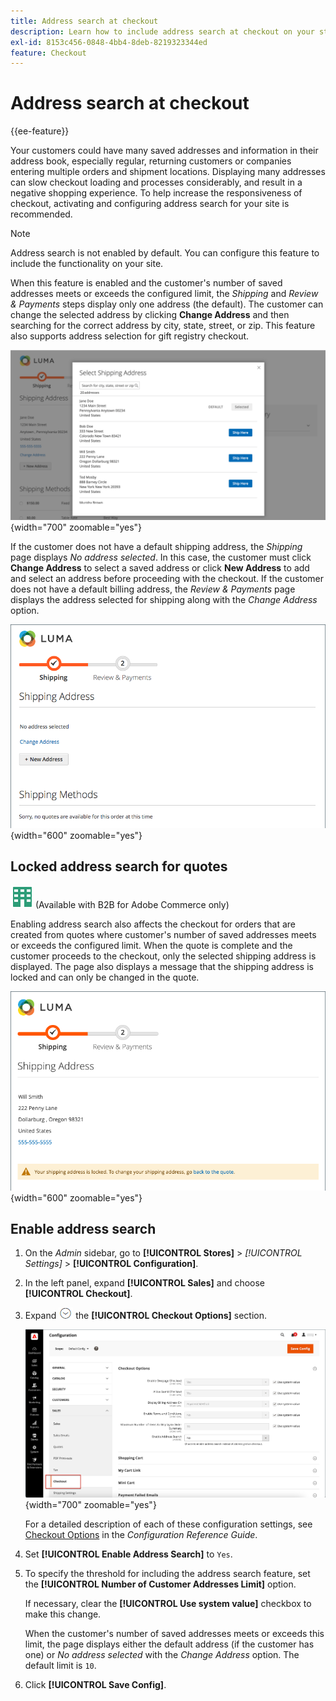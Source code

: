 ```yaml
---
title: Address search at checkout
description: Learn how to include address search at checkout on your store.
exl-id: 8153c456-0848-4bb4-8deb-8219323344ed
feature: Checkout
---
```

# Address search at checkout

{{ee-feature}}

Your customers could have many saved addresses and information in their address book, especially regular, returning customers or companies entering multiple orders and shipment locations. Displaying many addresses can slow checkout loading and processes considerably, and result in a negative shopping experience. To help increase the responsiveness of checkout, activating and configuring address search for your site is recommended.

>[!NOTE]
>
>Address search is not enabled by default. You can configure this feature to include the functionality on your site.

When this feature is enabled and the customer's number of saved addresses meets or exceeds the configured limit, the _Shipping_ and _Review & Payments_ steps display only one address (the default). The customer can change the selected address by clicking **Change Address** and then searching for the correct address by city, state, street, or zip. This feature also supports address selection for gift registry checkout.

![Checkout with saved shipping addresses displayed](./assets/storefront-checkout-address-search.png){width="700" zoomable="yes"}

If the customer does not have a default shipping address, the _Shipping_ page displays _No address selected_. In this case, the customer must click **Change Address** to select a saved address or click **New Address** to add and select an address before proceeding with the checkout. If the customer does not have a default billing address, the _Review & Payments_ page displays the address selected for shipping along with the _Change Address_ option.

![Checkout with no address selected message](./assets/storefront-checkout-address-search-no-default.png){width="600" zoomable="yes"}

## Locked address search for quotes

![B2B for Adobe Commerce](../assets/b2b.svg) (Available with B2B for Adobe Commerce only)

Enabling address search also affects the checkout for orders that are created from quotes where customer's number of saved addresses meets or exceeds the configured limit. When the quote is complete and the customer proceeds to the checkout, only the selected shipping address is displayed. The page also displays a message that the shipping address is locked and can only be changed in the quote.

![Shipping address locked for a quote](./assets/quote-checkout-shipping-address-locked.png){width="600" zoomable="yes"}

## Enable address search

1. On the _Admin_ sidebar, go to **[!UICONTROL Stores]** > _[!UICONTROL Settings]_ > **[!UICONTROL Configuration]**.

1. In the left panel, expand **[!UICONTROL Sales]** and choose **[!UICONTROL Checkout]**.

1. Expand ![Expansion selector](../assets/icon-display-expand.png) the **[!UICONTROL Checkout Options]** section.

   ![Configuration - Checkout Options](./assets/checkout-checkout-options.png){width="700" zoomable="yes"}

   For a detailed description of each of these configuration settings, see [Checkout Options](../configuration-reference/sales/checkout.md#checkout-options) in the _Configuration Reference Guide_.

1. Set **[!UICONTROL Enable Address Search]** to `Yes`.

1. To specify the threshold for including the address search feature, set the **[!UICONTROL Number of Customer Addresses Limit]** option.

   If necessary, clear the **[!UICONTROL Use system value]** checkbox to make this change.

   When the customer's number of saved addresses meets or exceeds this limit, the page displays either the default address (if the customer has one) or _No address selected_ with the _Change Address_ option. The default limit is `10`.

1. Click **[!UICONTROL Save Config]**.
